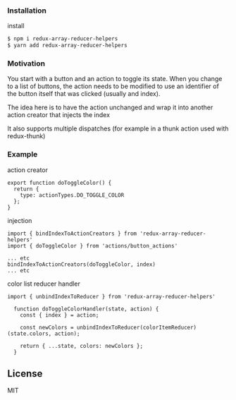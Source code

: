 ### Installation

install 

```sh
$ npm i redux-array-reducer-helpers 
$ yarn add redux-array-reducer-helpers
```

### Motivation

You start with a button and an action to toggle its state.
When you change to a list of buttons, the action needs to be modified to use an identifier of the button itself that was clicked (usually and index).

The idea here is to have the action unchanged and wrap it into another action creator that injects the index

It also supports multiple dispatches (for example in a thunk action used with redux-thunk)

### Example

action creator
```
export function doToggleColor() {
  return {
    type: actionTypes.DO_TOGGLE_COLOR
  };
}
```

injection
```
import { bindIndexToActionCreators } from 'redux-array-reducer-helpers'
import { doToggleColor } from 'actions/button_actions'

... etc
bindIndexToActionCreators(doToggleColor, index)
... etc

```

color list reducer handler
```
import { unbindIndexToReducer } from 'redux-array-reducer-helpers'

  function doToggleColorHandler(state, action) {
    const { index } = action;

    const newColors = unbindIndexToReducer(colorItemReducer)(state.colors, action);

    return { ...state, colors: newColors };
  }

```

License
----

MIT